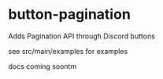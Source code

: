 # button-pagination
Adds Pagination API through Discord buttons

see src/main/examples for examples

docs coming soontm
